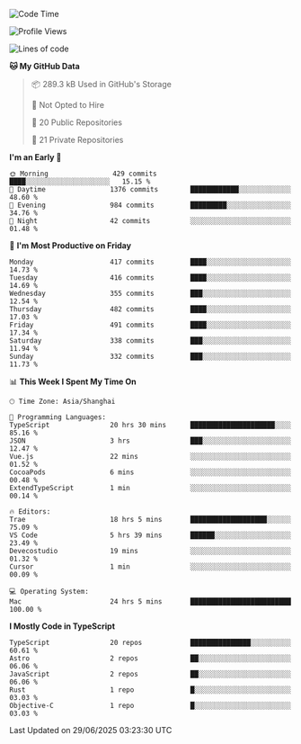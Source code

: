 <!--START_SECTION:waka-->
![Code Time](http://img.shields.io/badge/Code%20Time-3%2C768%20hrs%209%20mins-blue)

![Profile Views](http://img.shields.io/badge/Profile%20Views-0-blue)

![Lines of code](https://img.shields.io/badge/From%20Hello%20World%20I%27ve%20Written-3.2%20million%20lines%20of%20code-blue)

**🐱 My GitHub Data** 

> 📦 289.3 kB Used in GitHub's Storage 
 > 
> 🚫 Not Opted to Hire
 > 
> 📜 20 Public Repositories 
 > 
> 🔑 21 Private Repositories 
 > 
**I'm an Early 🐤** 

```text
🌞 Morning                429 commits         ████░░░░░░░░░░░░░░░░░░░░░   15.15 % 
🌆 Daytime                1376 commits        ████████████░░░░░░░░░░░░░   48.60 % 
🌃 Evening                984 commits         █████████░░░░░░░░░░░░░░░░   34.76 % 
🌙 Night                  42 commits          ░░░░░░░░░░░░░░░░░░░░░░░░░   01.48 % 
```
📅 **I'm Most Productive on Friday** 

```text
Monday                   417 commits         ████░░░░░░░░░░░░░░░░░░░░░   14.73 % 
Tuesday                  416 commits         ████░░░░░░░░░░░░░░░░░░░░░   14.69 % 
Wednesday                355 commits         ███░░░░░░░░░░░░░░░░░░░░░░   12.54 % 
Thursday                 482 commits         ████░░░░░░░░░░░░░░░░░░░░░   17.03 % 
Friday                   491 commits         ████░░░░░░░░░░░░░░░░░░░░░   17.34 % 
Saturday                 338 commits         ███░░░░░░░░░░░░░░░░░░░░░░   11.94 % 
Sunday                   332 commits         ███░░░░░░░░░░░░░░░░░░░░░░   11.73 % 
```


📊 **This Week I Spent My Time On** 

```text
🕑︎ Time Zone: Asia/Shanghai

💬 Programming Languages: 
TypeScript               20 hrs 30 mins      █████████████████████░░░░   85.16 % 
JSON                     3 hrs               ███░░░░░░░░░░░░░░░░░░░░░░   12.47 % 
Vue.js                   22 mins             ░░░░░░░░░░░░░░░░░░░░░░░░░   01.52 % 
CocoaPods                6 mins              ░░░░░░░░░░░░░░░░░░░░░░░░░   00.48 % 
ExtendTypeScript         1 min               ░░░░░░░░░░░░░░░░░░░░░░░░░   00.14 % 

🔥 Editors: 
Trae                     18 hrs 5 mins       ███████████████████░░░░░░   75.09 % 
VS Code                  5 hrs 39 mins       ██████░░░░░░░░░░░░░░░░░░░   23.49 % 
Devecostudio             19 mins             ░░░░░░░░░░░░░░░░░░░░░░░░░   01.32 % 
Cursor                   1 min               ░░░░░░░░░░░░░░░░░░░░░░░░░   00.09 % 

💻 Operating System: 
Mac                      24 hrs 5 mins       █████████████████████████   100.00 % 
```

**I Mostly Code in TypeScript** 

```text
TypeScript               20 repos            ███████████████░░░░░░░░░░   60.61 % 
Astro                    2 repos             ██░░░░░░░░░░░░░░░░░░░░░░░   06.06 % 
JavaScript               2 repos             ██░░░░░░░░░░░░░░░░░░░░░░░   06.06 % 
Rust                     1 repo              █░░░░░░░░░░░░░░░░░░░░░░░░   03.03 % 
Objective-C              1 repo              █░░░░░░░░░░░░░░░░░░░░░░░░   03.03 % 
```




 Last Updated on 29/06/2025 03:23:30 UTC
<!--END_SECTION:waka-->